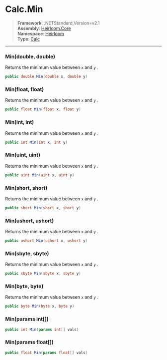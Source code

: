 # Calc.Min

> **Framework**: .NETStandard,Version=v2.1  
> **Assembly**: [Heirloom.Core][0]  
> **Namespace**: [Heirloom][0]  
> **Type**: [Calc][1]

--------------------------------------------------------------------------------

### Min(double, double)

Returns the minimum value between `x` and `y` .

```cs
public double Min(double x, double y)
```

### Min(float, float)

Returns the minimum value between `x` and `y` .

```cs
public float Min(float x, float y)
```

### Min(int, int)

Returns the minimum value between `x` and `y` .

```cs
public int Min(int x, int y)
```

### Min(uint, uint)

Returns the minimum value between `x` and `y` .

```cs
public uint Min(uint x, uint y)
```

### Min(short, short)

Returns the minimum value between `x` and `y` .

```cs
public short Min(short x, short y)
```

### Min(ushort, ushort)

Returns the minimum value between `x` and `y` .

```cs
public ushort Min(ushort x, ushort y)
```

### Min(sbyte, sbyte)

Returns the minimum value between `x` and `y` .

```cs
public sbyte Min(sbyte x, sbyte y)
```

### Min(byte,  byte)

Returns the minimum value between `x` and `y` .

```cs
public byte Min(byte x, byte y)
```

### Min(params int[])

```cs
public int Min(params int[] vals)
```

### Min(params float[])

```cs
public float Min(params float[] vals)
```

[0]: ../Heirloom.Core.md
[1]: Heirloom.Calc.md
